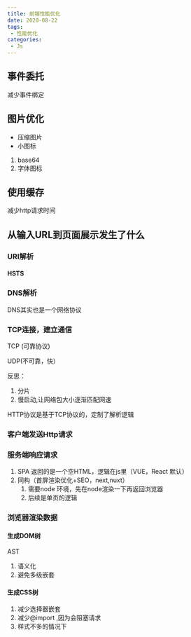 ```yaml
---
title: 前端性能优化
date: 2020-08-22
tags:
 - 性能优化
categories: 
 - Js
---
```




## 事件委托

减少事件绑定

## 图片优化

- 压缩图片
- 小图标 

1. base64
2. 字体图标

## 使用缓存

减少http请求时间

## 从输入URL到页面展示发生了什么

### URI解析

#### HSTS

### DNS解析

DNS其实也是一个网络协议

### TCP连接，建立通信

TCP (可靠协议)

UDP(不可靠，快）

反思：

1. 分片
2. 慢启动,让网络包大小逐渐匹配网速

HTTP协议是基于TCP协议的，定制了解析逻辑

### 客户端发送Http请求

### 服务端响应请求

1. SPA 返回的是一个空HTML，逻辑在js里（VUE，React 默认）
2. 同构（首屏渲染优化+SEO，next,nuxt）
   1. 需要node 环境，先在node渲染一下再返回浏览器
   2. 后续是单页的逻辑

### 浏览器渲染数据

#### 生成DOM树

AST

1. 语义化
2. 避免多级嵌套

#### 生成CSS树

1. 减少选择器嵌套
2. 减少@import ,因为会阻塞请求
3. 样式不多的情况下<style>优于link,因为可以减少请求次数。但是如果样式很多，用<style>就会使html文件过大
4. <link> 置于 <script> 之前，css优先

#### 生成Render树

计算在窗口中具体的位置和大小，布局计算->**布局**（Layout）||**回流**（Reflow）

![](https://gitee.com/xuyiling/gopic/raw/master/img/20200823095145.png)

#### 绘制/栅格化

通过render tree 和回流获得的几何信息，获得绝对像素



主线程，自上而下解析

\<link> 是发送异步HTTP请求，每个请求都是单独的线程处理，可以同时发送6-7个请求

@import 是发送同步请求

## 浏览器缓存

